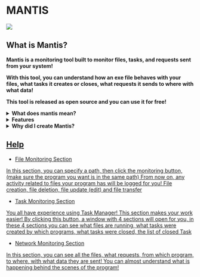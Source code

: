 # MANTIS

<img src="https://github.com/user-attachments/assets/701020ba-2b18-4bf0-805e-ee75a211d7ed"> 

## What is Mantis?

<b>Mantis is a monitoring tool built to monitor files, tasks, and requests sent from your system!

With this tool, you can understand how an exe file behaves with your files, what tasks it creates or closes, what requests it sends to where with what data!

This tool is released as open source and you can use it for free!</b> 

<details>
  <summary><strong>What does mantis mean?</strong></summary>
  <p>Monitoring All Network, Tasks, and Integrated Systems</p>
</details>

<details>
  <summary><strong>Features</strong></summary>
  
   - File Monitoring (You can see what files/folders have been created, edited, or deleted)</p> 
   
   - Task Manager Monitoring (You can see which tasks were created by which program, which tasks are opened, and which tasks are currently running.)</p> 
   
   - Network Monitoring
</details>


<details>
  <summary><strong>Why did I create Mantis?</strong></summary>
  
   - I designed this tool for analyzing programs

   - You can read it here:<a href="https://github.com/Mr-Spect3r/MANTIS/blob/main/writeup.md"> WriteUp
</details>

## Help


- File Monitoring Section

In this section, you can specify a path, then click the monitoring button, (make sure the program you want is in the same path) From now on, any activity related to files your program has will be logged for you! File creation, file deletion, file update (edit) and file transfer


- Task Monitoring Section

You all have experience using Task Manager! This section makes your work easier! By clicking this button, a window with 4 sections will open for you, in these 4 sections you can see what files are running, what tasks were created by which programs, what tasks were closed, the list of closed Task

- Network Monitoring Section

In this section, you can see all the files, what requests, from which program, to where, with what data they are sent! You can almost understand what is happening behind the scenes of the program!
